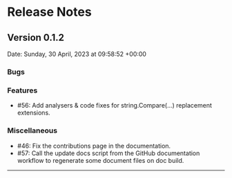 # Release Notes

## Version 0.1.2

Date: Sunday, 30 April, 2023 at 09:58:52 +00:00

### Bugs

### Features

- #56: Add analysers & code fixes for string.Compare(...) replacement extensions.

### Miscellaneous

- #46: Fix the contributions page in the documentation.
- #57: Call the update docs script from the GitHub documentation workflow to regenerate some document files on doc build.

---


